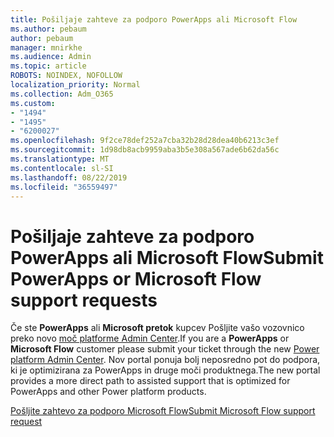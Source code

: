 ```yaml
---
title: Pošiljaje zahteve za podporo PowerApps ali Microsoft Flow
ms.author: pebaum
author: pebaum
manager: mnirkhe
ms.audience: Admin
ms.topic: article
ROBOTS: NOINDEX, NOFOLLOW
localization_priority: Normal
ms.collection: Adm_O365
ms.custom:
- "1494"
- "1495"
- "6200027"
ms.openlocfilehash: 9f2ce78def252a7cba32b28d28dea40b6213c3ef
ms.sourcegitcommit: 1d98db8acb9959aba3b5e308a567ade6b62da56c
ms.translationtype: MT
ms.contentlocale: sl-SI
ms.lasthandoff: 08/22/2019
ms.locfileid: "36559497"
---
```

# <a name="submit-powerapps-or-microsoft-flow-support-requests"></a><span data-ttu-id="8a285-102">Pošiljaje zahteve za podporo PowerApps ali Microsoft Flow</span><span class="sxs-lookup"><span data-stu-id="8a285-102">Submit PowerApps or Microsoft Flow support requests</span></span>

<span data-ttu-id="8a285-103">Če ste **PowerApps** ali **Microsoft pretok** kupcev Pošljite vašo vozovnico preko novo [moč platforme Admin Center](https://admin.powerplatform.microsoft.com/support?newTicket&product=15819).</span><span class="sxs-lookup"><span data-stu-id="8a285-103">If you are a **PowerApps** or **Microsoft Flow** customer please submit your ticket through the new [Power platform Admin Center](https://admin.powerplatform.microsoft.com/support?newTicket&product=15819).</span></span> <span data-ttu-id="8a285-104">Nov portal ponuja bolj neposredno pot do podpora, ki je optimizirana za PowerApps in druge moči produktnega.</span><span class="sxs-lookup"><span data-stu-id="8a285-104">The new portal provides a more direct path to assisted support that is optimized for PowerApps and other Power platform products.</span></span>

[<span data-ttu-id="8a285-105">Pošljite zahtevo za podporo Microsoft Flow</span><span class="sxs-lookup"><span data-stu-id="8a285-105">Submit Microsoft Flow support request</span></span>](https://admin.powerplatform.microsoft.com/support?newTicket&product=Flow)